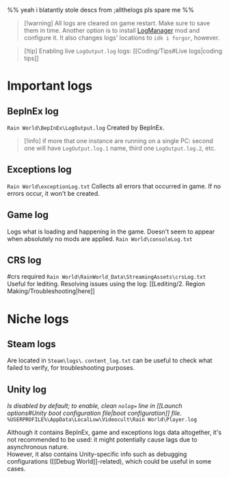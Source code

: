 %% yeah i blatantly stole descs from ;allthelogs pls spare me %%
> [!warning] All logs are cleared on game restart. Make sure to save them in time.
> Another option is to install [LogManager](https://steamcommunity.com/sharedfiles/filedetails/?id=3138158069) mod and configure it. It also changes logs' locations to `idk i forgor`, however.

> [!tip] Enabling live `LogOutput.log` logs: [[Coding/Tips#Live logs|coding tips]]

# Important logs
## BepInEx log
`Rain World\BepInEx\LogOutput.log`
Created by BepInEx.
> [!info] if more that one instance are running on a single PC:
> second one will have `LogOutput.log.1` name, third one `LogOutput.log.2`, etc.
## Exceptions log
`Rain World\exceptionLog.txt`
Collects all errors that occurred in game. If no errors occur, it won't be created.
## Game log
Logs what is loading and happening in the game.
Doesn't seem to appear when absolutely no mods are applied.
`Rain World\consoleLog.txt`
## CRS log
#crs required
`Rain World\RainWorld_Data\StreamingAssets\crsLog.txt`
Useful for lediting.
Resolving issues using the log: [[Lediting/2. Region Making/Troubleshooting|here]]

# Niche logs

## Steam logs
Are located in `Steam\logs\`.
`content_log.txt` can be useful to check what failed to verify, for troubleshooting purposes.
## Unity log
*Is disabled by default; to enable, clean `nolog=` line in [[Launch options#Unity boot configuration file|boot configuration]] file.*
`%USERPROFILE%\AppData\LocalLow\Videocult\Rain World\Player.log`

Although it contains BepInEx, game and exceptions logs data altogether, it's not recommended to be used: it might potentially cause lags due to asynchronous nature.  
However, it also contains Unity-specific info such as debugging configurations ([[Debug World]]-related), which could be useful in some cases.